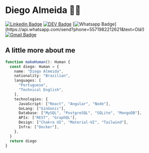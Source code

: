 # Diego Almeida :man_technologist:
[![Linkedin Badge](https://img.shields.io/badge/-dyhalmeida-blue?style=flat-square&logo=Linkedin&logoColor=white&link=https://www.linkedin.com/in/dyhalmeida/)](https://www.linkedin.com/in/dyhalmeida/)
[![DEV Badge](https://img.shields.io/badge/-DEV.to-000?style=flat-square&logo=dev.to&logoColor=white&link=https://dev.to/dyhalmeida)](https://dev.to/dyhalmeida)
[![Whatsapp Badge](https://img.shields.io/badge/-Whatsapp-4CA143?style=flat-square&labelColor=4CA143&logo=whatsapp&logoColor=white&link=https://api.whatsapp.com/send?phone=5571982212621&text=Olá!)](https://api.whatsapp.com/send?phone=5571982212621&text=Olá!)
[![Gmail Badge](https://img.shields.io/badge/-dyhalmeida@gmail.com-c14438?style=flat-square&logo=Gmail&logoColor=white&link=mailto:dyhalmeida@gmail.com)](mailto:dyhalmeida@gmail.com)

## A little more about me 
```typescript
function makeHuman(): Human {
  const diego: Human = {
    name: "Diego Almeida",
    nationality: "Brazilian",
    languages: [
      "Portuguese",
      "Technical English",
    ],
    technologies: {
      JavaScript: ["React", "Angular", "Node"],
      GoLang: ["GinGonic"],
      Database: ["MySQL", "PostgreSQL", "SQLite", "MongoDB"],
      APIs: ["REST", "GraphQL"],
      Design: ["Chakra UI", "Material-UI", "Tailwind"],
      Infra: ["Docker"],
    },
  }
  return diego
}
```

